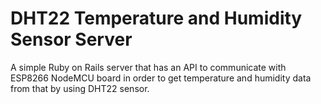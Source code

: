 # DHT22 Temperature and Humidity Sensor Server

A simple Ruby on Rails server that has an API to communicate with ESP8266 NodeMCU board in order to get temperature and humidity data from that by using DHT22 sensor.
